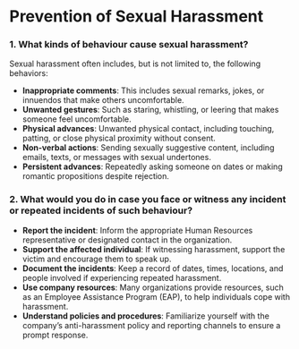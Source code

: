 # Prevention of Sexual Harassment

### 1. What kinds of behaviour cause sexual harassment?
Sexual harassment often includes, but is not limited to, the following behaviors:
- **Inappropriate comments**: This includes sexual remarks, jokes, or innuendos that make others uncomfortable.
- **Unwanted gestures**: Such as staring, whistling, or leering that makes someone feel uncomfortable.
- **Physical advances**: Unwanted physical contact, including touching, patting, or close physical proximity without consent.
- **Non-verbal actions**: Sending sexually suggestive content, including emails, texts, or messages with sexual undertones.
- **Persistent advances**: Repeatedly asking someone on dates or making romantic propositions despite rejection.

### 2. What would you do in case you face or witness any incident or repeated incidents of such behaviour?
- **Report the incident**: Inform the appropriate Human Resources representative or designated contact in the organization.
- **Support the affected individual**: If witnessing harassment, support the victim and encourage them to speak up.
- **Document the incidents**: Keep a record of dates, times, locations, and people involved if experiencing repeated harassment.
- **Use company resources**: Many organizations provide resources, such as an Employee Assistance Program (EAP), to help individuals cope with harassment.
- **Understand policies and procedures**: Familiarize yourself with the company’s anti-harassment policy and reporting channels to ensure a prompt response.
